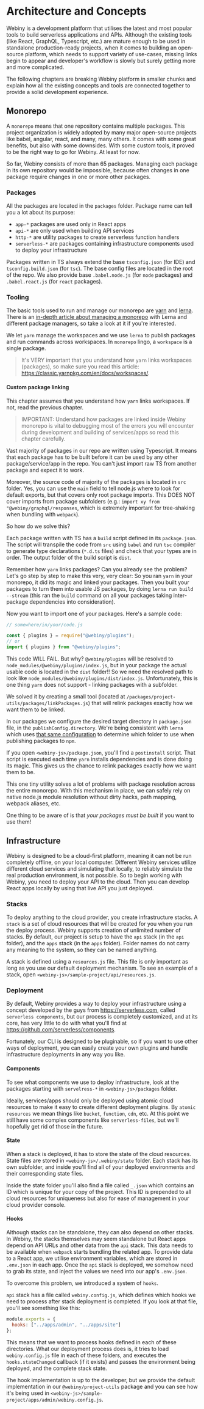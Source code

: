 # Architecture and Concepts

Webiny is a development platform that utilises the latest and most popular tools to build serverless applications and APIs.
Although the existing tools (like React, GraphQL, Typescript, etc.) are mature enough to be used in standalone production-ready projects, when it comes to building an open-source platform, which needs to support variety of use-cases, missing links begin to appear and developer's workflow is slowly but surely getting more and more complicated.

The following chapters are breaking Webiny platform in smaller chunks and explain how all the existing concepts and tools are connected together to provide a solid development experience.

## Monorepo

A `monorepo` means that one repository contains multiple packages. This project organization is widely adopted by many major open-source projects like babel, angular, react, and many, many others. It comes with some great benefits, but also with some downsides. With some custom tools, it proved to be the right way to go for Webiny. At least for now.

So far, Webiny consists of more than 65 packages. Managing each package in its own repository would be impossible, because often changes in one package require changes in one or more other packages.

### Packages

All the packages are located in the `packages` folder. Package name can tell you a lot about its purpose:

- `app-*` packages are used only in React apps
- `api-*` are only used when building API services
- `http-*` are utility packages to create serverless function handlers
- `serverless-*` are packages containing infrastructure components used to deploy your infrastructure

Packages written in TS always extend the base `tsconfig.json` (for IDE) and `tsconfig.build.json` (for `tsc`). The base config files are located in the root of the repo. We also provide base `.babel.node.js` (for `node` packages) and `.babel.react.js` (for `react` packages).

### Tooling

The basic tools used to run and manage our monorepo are [yarn](https://classic.yarnpkg.com/lang/en/) and [lerna](https://lerna.js.org/). There is an [in-depth article about managing a monorepo](https://doppelmutzi.github.io/monorepo-lerna-yarn-workspaces/) with Lerna and different package managers, so take a look at it if you're interested.

We let `yarn` manage the workspaces and we use `lerna` to publish packages and run commands across workspaces. In `monorepo` lingo, a `workspace` is a single package.

> It's VERY important that you understand how `yarn` links workspaces (packages), so make sure you read this article: https://classic.yarnpkg.com/en/docs/workspaces/.

#### Custom package linking

This chapter assumes that you understand how `yarn` links workspaces. If not, read the previous chapter.

> IMPORTANT: Understand how packages are linked inside Webiny monorepo is vital to debugging most of the errors you will encounter during development and building of services/apps so read this chapter carefully.

Vast majority of packages in our repo are written using Typescript. It means that each package has to be built before it can be used by any other package/service/app in the repo. You can't just import raw TS from another package and expect it to work.

Moreover, the source code of majority of the packages is located in `src` folder. Yes, you can use the `main` field to tell node.js where to look for default exports, but that covers only root package imports. This DOES NOT cover imports from package subfolders (e.g.: `import xy from "@webiny/graphql/responses`, which is extremely important for tree-shaking when bundling with `webpack`).

So how do we solve this?

Each package written with TS has a `build` script defined in its `package.json`. The script will transpile the code from `src` using `babel` and run `tsc` compiler to generate type declarations (`*.d.ts` files) and check that your types are in order. The output folder of the build script is `dist`.

Remember how `yarn` links packages? Can you already see the problem? Let's go step by step to make this very, very clear:
So you ran `yarn` in your monorepo, it did its magic and linked your packages. Then you built your packages to turn them into usable JS packages, by doing `lerna run build --stream` (this ran the `build` command on all your packages taking inter-package dependencies into consideration).

Now you want to import one of your packages. Here's a sample code:

```js
// somewhere/in/your/code.js

const { plugins } = require("@webiny/plugins");
// or
import { plugins } from "@webiny/plugins";
```

This code WILL FAIL. But why? `@webiny/plugins` will be resolved to `node_modules/@webiny/plugins/index.js`, but in your package the actual usable code is located in the `dist` folder!! So we need the resolved path to look like `node_modules/@webiny/plugins/dist/index.js`. Unfortunately, this is one thing `yarn` does not support - linking packages with a subfolder.

We solved it by creating a small tool (located at `/packages/project-utils/packages/linkPackages.js`) that will relink packages exactly how we want them to be linked.

In our packages we configure the desired target directory in `package.json` file, in the `publishConfig.directory`. We're being consistent with `lerna` which uses [that same configuration](https://github.com/lerna/lerna/tree/master/commands/publish#publishconfigdirectory) to determine which folder to use when publishing packages to `npm`.

If you open `<webiny-js>/package.json`, you'll find a `postinstall` script. That script is executed each time `yarn` installs dependencies and is done doing its magic. This gives us the chance to relink packages exactly how we want them to be.

This one tiny utility solves a lot of problems with package resolution across the entire monorepo. With this mechanism in place, we can safely rely on native node.js module resolution without dirty hacks, path mapping, webpack aliases, etc.

One thing to be aware of is that _your packages must be built_ if you want to use them!

## Infrastructure

Webiny is designed to be a cloud-first platform, meaning it can not be run completely offline, on your local computer. Different Webiny services utilize different cloud services and simulating that locally, to reliably simulate the real production environment, is not possible. So to begin working with Webiny, you need to deploy your API to the cloud. Then you can develop React apps locally by using that live API you just deployed.

### Stacks

To deploy anything to the cloud provider, you create infrastructure stacks. A `stack` is a set of cloud resources that will be created for you when you run the deploy process. Webiny supports creation of unlimited number of stacks. By default, our project is setup to have the `api` stack (in the `api` folder), and the `apps` stack (in the `apps` folder). Folder names do not carry any meaning to the system, so they can be named anything.

A stack is defined using a `resources.js` file. This file is only important as long as you use our default deployment mechanism.
To see an example of a stack, open `<webiny-js>/sample-project/api/resources.js`.

### Deployment

By default, Webiny provides a way to deploy your infrastructure using a concept developed by the guys from https://serverless.com, called `serverless components`, but our process is completely customized, and at its core, has very little to do with what you'll find at https://github.com/serverless/components.

Fortunately, our CLI is designed to be pluginable, so if you want to use other ways of deployment, you can easily create your own plugins and handle infrastructure deployments in any way you like.

#### Components

To see what components we use to deploy infrastructure, look at the packages starting with `servelress-*` in `<webiny-js>/packages` folder.

Ideally, services/apps should only be deployed using atomic cloud resources to make it easy to create different deployment plugins. By `atomic resources` we mean things like `bucket`, `function`, `cdn`, etc. At this point we still have some complex components like `serverless-files`, but we'll hopefully get rid of those in the future.

#### State

When a stack is deployed, it has to store the state of the cloud resources. State files are stored in `<webiny-js>/.webiny/state` folder. Each stack has its own subfolder, and inside you'll find all of your deployed environments and their corresponding state files.

Inside the state folder you'll also find a file called `_.json` which contains an ID which is unique for your copy of the project. This ID is prepended to all cloud resources for uniqueness but also for ease of management in your cloud provider console.

#### Hooks

Although stacks can be standalone, they can also depend on other stacks. In Webiny, the stacks themselves may seem standalone but React apps depend on API URLs and other data from the `api` stack. This data needs to be available when `webpack` starts bundling the related app. To provide data to a React app, we utilise environment variables, which are stored in `.env.json` in each app. Once the `api` stack is deployed, we somehow need to grab its state, and inject the values we need into our app's `.env.json`.

To overcome this problem, we introduced a system of `hooks`.

`api` stack has a file called `webiny.config.js`, which defines which hooks we need to process after stack deployment is completed. If you look at that file, you'll see something like this:

```js
module.exports = {
  hooks: ["../apps/admin", "../apps/site"]
};
```

This means that we want to process hooks defined in each of these directories. What our deployment process does is, it tries to load `webiny.config.js` file in each of these folders, and executes the `hooks.stateChanged` callback (if it exists) and passes the environment being deployed, and the complete stack state.

The hook implementation is up to the developer, but we provide the default implementation in our `@webiny/project-utils` package and you can see how it's being used in `<webiny-js>/sample-project/apps/admin/webiny.config.js`.
